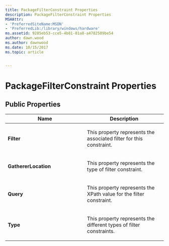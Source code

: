 ```yaml
---
title: PackageFilterConstraint Properties
description: PackageFilterConstraint Properties
MSHAttr:
- 'PreferredSiteName:MSDN'
- 'PreferredLib:/library/windows/hardware'
ms.assetid: 9285eb53-cce5-4b81-81a8-a4782509be54
author: dawn.wood
ms.author: dawnwood
ms.date: 10/15/2017
ms.topic: article


---
```


# PackageFilterConstraint Properties


## <span id="Public_Properties"></span><span id="public_properties"></span><span id="PUBLIC_PROPERTIES"></span>Public Properties


<table>
<colgroup>
<col width="50%" />
<col width="50%" />
</colgroup>
<thead>
<tr class="header">
<th>Name</th>
<th>Description</th>
</tr>
</thead>
<tbody>
<tr class="odd">
<td><p><strong>Filter</strong></p></td>
<td><p>This property represents the associated filter for this constraint.</p></td>
</tr>
<tr class="even">
<td><p><strong>GathererLocation</strong></p></td>
<td><p>This property represents the type of filter constraint.</p></td>
</tr>
<tr class="odd">
<td><p><strong>Query</strong></p></td>
<td><p>This property represents the XPath value for the filter constraint.</p></td>
</tr>
<tr class="even">
<td><p><strong>Type</strong></p></td>
<td><p>This property represents the different types of filter constraints.</p></td>
</tr>
</tbody>
</table>

 

 

 






